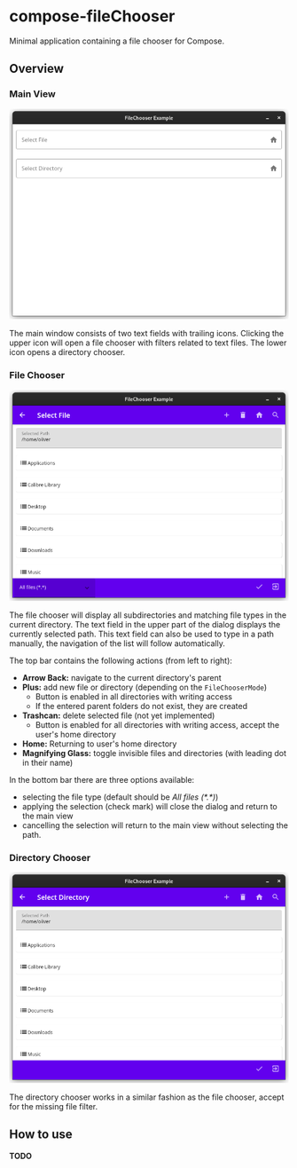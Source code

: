 # compose-fileChooser

Minimal application containing a file chooser for Compose.

## Overview

### Main View

![mainView.png](screenshots/mainView.png)

The main window consists of two text fields with trailing icons.
Clicking the upper icon will open a file chooser with filters related
to text files. The lower icon opens a directory chooser.

### File Chooser

![fileChooser.png](screenshots/fileChooser.png)

The file chooser will display all subdirectories and matching file types 
in the current directory. The text field in the upper part of the dialog 
displays the currently selected path. This text field can also be used to 
type in a path manually, the navigation of the list will follow automatically.

The top bar contains the following actions (from left to right):

* **Arrow Back:** navigate to the current directory's parent
* **Plus:** add new file or directory (depending on the `FileChooserMode`)
  * Button is enabled in all directories with writing access
  * If the entered parent folders do not exist, they are created
* **Trashcan:** delete selected file (not yet implemented)
  * Button is enabled for all directories with writing access, accept the user's home directory 
* **Home:** Returning to user's home directory
* **Magnifying Glass:** toggle invisible files and directories (with leading dot in their name)

In the bottom bar there are three options available:

* selecting the file type (default should be _All files (\*.\*)_)
* applying the selection (check mark) will close the dialog and return to the main view
* cancelling the selection will return to the main view without selecting the path.

### Directory Chooser

![directoryChooser.png](screenshots/directoryChooser.png)

The directory chooser works in a similar fashion as the file chooser, accept for the 
missing file filter.

## How to use

**TODO**
